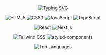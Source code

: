 <!-- 헤더 -->
<div align="center">

[![Typing SVG](https://readme-typing-svg.demolab.com?font=Fira+Code&size=23&pause=1000&color=000000&width=435&lines=Hi+I'm+Yujin)](https://git.io/typing-svg)

</div>


<!-- Languages -->
<p align="center">
  <img src="https://img.shields.io/badge/HTML5-E34F26?logo=html5&logoColor=white" alt="HTML5" />
  <img src="https://img.shields.io/badge/CSS3-1572B6?logo=css3&logoColor=white" alt="CSS3" />
  <img src="https://img.shields.io/badge/JavaScript-F7DF1E?logo=javascript&logoColor=black" alt="JavaScript" />
  <img src="https://img.shields.io/badge/TypeScript-3178C6?logo=typescript&logoColor=white" alt="TypeScript" />
</p>

<!-- Frameworks -->
<p align="center">
  <img src="https://img.shields.io/badge/React-61DAFB?logo=react&logoColor=black" alt="React" />
  <img src="https://img.shields.io/badge/Next.js-000000?logo=nextdotjs&logoColor=white" alt="Next.js" />
</p>

<!-- Styling -->
<p align="center">
  <img src="https://img.shields.io/badge/Tailwind%20CSS-06B6D4?logo=tailwindcss&logoColor=white" alt="Tailwind CSS" />
  <img src="https://img.shields.io/badge/styled--components-DB7093?logo=styledcomponents&logoColor=ffd35b" alt="styled-components" />
</p>


<p align="center">
  <img
    src="https://github-readme-stats.vercel.app/api/top-langs/?username=yujini-kim&layout=compact&langs_count=8&hide_border=true&theme=transparent"
    alt="Top Languages"
  />
</p>
